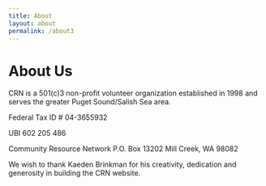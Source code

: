 ```yaml
---
title: About
layout: about
permalink: /about3
---
```


# About Us
CRN is a 501(c)3 non-profit volunteer organization established in 1998 and serves the greater Puget Sound/Salish Sea area.

Federal Tax ID # 04-3655932

UBI 602 205 486


Community Resource Network
P.O. Box 13202
Mill Creek, WA 98082


We wish to thank Kaeden Brinkman for his creativity, dedication and generosity in building the CRN website.